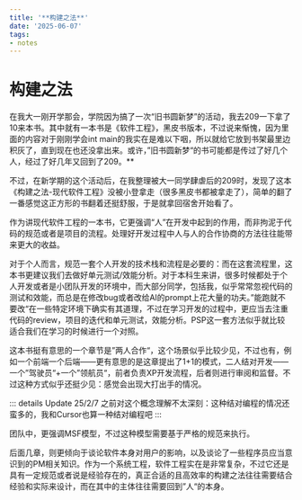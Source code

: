```yaml
---
title: '**构建之法**'
date: '2025-06-07'
tags:
- notes
---
```


# **构建之法**

在我大一刚开学那会，学院因为搞了一次“旧书圆新梦”的活动，我去209一下拿了10来本书。其中就有一本书是《软件工程》，黑皮书版本，不过说来惭愧，因为里面的内容对于刚刚学会int main的我实在是难以下咽，所以就给它放到书架最里边积灰了，直到现在也还没拿出来。或许，”旧书圆新梦“的书可能都是传过了好几个人，经过了好几年又回到了209。**

不过，在新学期的这个活动后，在我整理被大一同学肆虐后的209时，发现了这本《构建之法-现代软件工程》没被小登拿走（很多黑皮书都被拿走了），简单的翻了一番感觉这正方形的书翻着还挺舒服，于是就拿回宿舍开始看了。

作为讲现代软件工程的一本书，它更强调“人”在开发中起到的作用，而非拘泥于代码的规范或者是项目的流程。处理好开发过程中人与人的合作协商的方法往往能带来更大的收益。

对于个人而言，规范一套个人开发的技术栈和流程是必要的：而在这套流程里，这本书更建议我们去做好单元测试/效能分析。对于本科生来讲，很多时候都处于个人开发或者是小团队开发的环境中，而大部分同学，包括我，似乎常常忽视代码的测试和效能，而总是在修改bug或者改给AI的prompt上花大量的功夫。”能跑就不要改“在一些特定环境下确实有其道理，不过在学习开发的过程中，更应当去注重代码的review，项目的迭代和单元测试，效能分析。PSP这一套方法似乎就比较适合我们在学习的时候进行一个对照。

这本书挺有意思的一个章节是”两人合作“，这个场景似乎比较少见，不过也有，例如一个前端一个后端——更有意思的是这章提出了1+1的模式，二人结对开发——一个”驾驶员“+一个”领航员“，前者负责XP开发流程，后者则进行审阅和监督。不过这种方式似乎还挺少见：感觉会出现大打出手的情况。

::: details Update 25/2/7
之前对这个概念理解不太深刻：这种结对编程的情况还蛮多的，我和Cursor也算一种结对编程吧
:::

团队中，更强调MSF模型，不过这种模型需要基于严格的规范来执行。

后面几章，则更倾向于谈论软件本身对用户的影响，以及谈论了一些程序员应当意识到的PM相关知识。作为一个系统工程，软件工程实在是非常复杂，不过它还是具有一定规范或者说是经验存在的，真正合适的且高效率的构建之法往往需要结合经验和实际来设计，而在其中的主体往往需要回到”人“的本身。